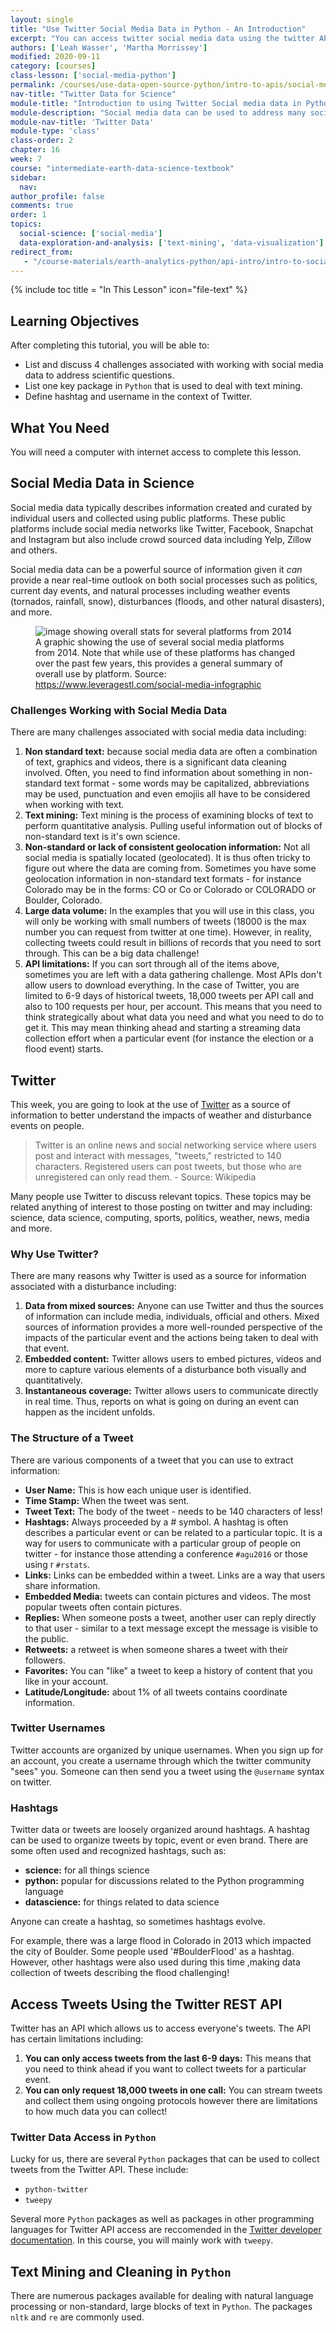 ```yaml
---
layout: single
title: "Use Twitter Social Media Data in Python - An Introduction"
excerpt: "You can access twitter social media data using the twitter API automatically in Python. Learn about the basics of downloading twitter data using open source Python."
authors: ['Leah Wasser', 'Martha Morrissey']
modified: 2020-09-11
category: [courses]
class-lesson: ['social-media-python']
permalink: /courses/use-data-open-source-python/intro-to-apis/social-media-text-mining-python/
nav-title: "Twitter Data for Science"
module-title: "Introduction to using Twitter Social media data in Python"
module-description: "Social media data can be used to address many social and environmental issues and challenges. Learn how to use Twitter social media data combined with basic natural language processing techniques to better understand the social impacts and perceptions of natural disturbances and other events."
module-nav-title: 'Twitter Data'
module-type: 'class'
class-order: 2
chapter: 16
week: 7
course: "intermediate-earth-data-science-textbook"
sidebar:
  nav:
author_profile: false
comments: true
order: 1
topics:
  social-science: ['social-media']
  data-exploration-and-analysis: ['text-mining', 'data-visualization']
redirect_from:
   - "/course-materials/earth-analytics-python/api-intro/intro-to-social-media-text-mining-python/"
---
```

{% include toc title = "In This Lesson" icon="file-text" %}

<div class='notice--success' markdown="1">

## <i class="fa fa-graduation-cap" aria-hidden="true"></i> Learning Objectives

After completing this tutorial, you will be able to:

* List and discuss 4 challenges associated with working with social media data to address scientific questions.
* List one key package in `Python` that is used to deal with text mining.
* Define hashtag and username in the context of Twitter.

## <i class="fa fa-check-square-o fa-2" aria-hidden="true"></i> What You Need

You will need a computer with internet access to complete this lesson.

</div>


## Social Media Data in Science

Social media data typically describes information created and curated by individual users and collected using public platforms. These public platforms include social media networks like Twitter, Facebook, Snapchat and Instagram but also include crowd sourced data including Yelp, Zillow and others.

Social media data can be a powerful source of information given it *can* provide
a near real-time outlook on both social processes such as politics, current
day events, and natural processes including weather events (tornados, rainfall,
snow), disturbances (floods, and other natural disasters), and more.

<figure>
<img src="{{ site.url }}/images/courses/earth-analytics/week-12/social-media-3.png" alt="image showing overall stats for several platforms from 2014">
<figcaption>A graphic showing the use of several social media platforms from 2014. Note that while use of these platforms has changed over the past few years, this provides a general summary of overall use by platform. Source: <a href="https://www.leveragestl.com/social-media-infographic" target="_blank">https://www.leveragestl.com/social-media-infographic</a>
    </figcaption>
</figure>

### Challenges Working with Social Media Data

There are many challenges associated with social media data including:

1. **Non standard text:** because social media data are often a combination of text, graphics and videos, there is a significant data cleaning involved. Often, you need to find information about something in non-standard text format - some words may be capitalized, abbreviations may be used, punctuation and even emojiis all have to be considered when working with text.
2. **Text mining:** Text mining is the process of examining blocks of text to perform quantitative analysis. Pulling useful information out of blocks of non-standard text is it's own science.
3. **Non-standard or lack of consistent geolocation information:** Not all social media is spatially located (geolocated). It is thus often tricky to figure out where the data are coming from. Sometimes you have some geolocation information in non-standard text formats - for instance Colorado may be in the forms: CO or Co or Colorado or COLORADO or Boulder, Colorado.
4. **Large data volume:** In the examples that you will use in this class, you will only be working with small numbers of tweets (18000 is the max number you can request from twitter at one time). However, in reality, collecting tweets could result in billions of records that you need to sort through. This can be a big data challenge!
5. **API limitations:** If you can sort through all of the items above, sometimes you are left with a data gathering challenge. Most APIs don't allow users to download everything. In the case of Twitter, you are limited to 6-9 days of historical tweets, 18,000 tweets per API call and also to 100 requests per hour, per account. This means that you need to think strategically about what data you need and what you need to do to get it. This may mean thinking ahead and starting a streaming data collection effort when a particular event (for instance the election or a flood event) starts.

## Twitter

This week, you are going to look at the use of <a href="http://twitter.com" target="_blank">Twitter</a> as a source of information to better understand the impacts of weather and disturbance events on people.

> Twitter is an online news and social networking service where users post and interact with messages, "tweets," restricted to 140 characters. Registered users can post tweets, but those who are unregistered can only read them. - Source: Wikipedia

Many people use Twitter to discuss relevant topics. These topics may be related anything of interest to those posting on twitter and may including: science, data science, computing, sports, politics, weather, news, media and more.

### Why Use Twitter?

There are many reasons why Twitter is used as a source for information associated with a disturbance including:

1. **Data from mixed sources:** Anyone can use Twitter and thus the sources of information can include media, individuals, official and others. Mixed sources of information provides a more well-rounded perspective of the impacts of the particular event and the actions being taken to deal with that event.
1. **Embedded content:** Twitter allows users to embed pictures, videos and more to capture various elements of a disturbance both visually and quantitatively.
1. **Instantaneous coverage:** Twitter allows users to communicate directly in real time. Thus, reports on what is going on during an event can happen as the incident unfolds.

### The Structure of a Tweet

There are various components of a tweet that you can use to extract information:

* **User Name:** This is how each unique user is identified.
* **Time Stamp:** When the tweet was sent.
* **Tweet Text:** The body of the tweet - needs to be 140 characters of less!
* **Hashtags:** Always proceeded by a # symbol. A hashtag is often describes a particular event or can be related to a particular topic. It is a way for users to communicate with a particular group of people on twitter - for instance those attending a conference `#agu2016` or those using r `#rstats`.
* **Links:** Links can be embedded within a tweet. Links are a way that users share information.
* **Embedded Media:** tweets can contain pictures and videos. The most popular tweets often contain pictures.
* **Replies:** When someone posts a tweet, another user can reply directly to that user - similar to a text message except the message is visible to the public.
* **Retweets:** a retweet is when someone shares a tweet with their followers.
* **Favorites:** You can "like" a tweet to keep a history of content that you like in your account.
* **Latitude/Longitude:** about 1% of all tweets contains coordinate information.

### Twitter Usernames
Twitter accounts are organized by unique usernames. When you sign up for an account, you create a username through which the twitter community "sees" you. Someone can then send you a tweet using the `@username` syntax on twitter.

### Hashtags

Twitter data or tweets are loosely organized around hashtags. A hashtag can be
used to organize tweets by topic, event or even brand. There are some often used and recognized hashtags, such as:

* **science:** for all things science
* **python:** popular for discussions related to the Python programming language
* **datascience:** for things related to data science

Anyone can create a hashtag, so sometimes hashtags evolve.

For example, there was a large flood in Colorado in 2013 which impacted the city of
Boulder. Some people used '#BoulderFlood' as a hashtag. However, other hashtags were
also used during this time ,making data collection of tweets describing the flood
challenging!

## Access Tweets Using the Twitter REST API

Twitter has an API which allows us to access everyone's tweets. The API has certain limitations including:

1. **You can only access tweets from the last 6-9 days:** This means that you need to think ahead if you want to collect tweets for a particular event.
2. **You can only request 18,000 tweets in one call:** You can stream tweets and collect them using ongoing protocols however there are limitations to how much data you can collect!

### Twitter Data Access in `Python`

Lucky for us, there are several `Python` packages that can be used to collect tweets from the Twitter API. These include:

* `python-twitter`
* `tweepy`

Several more `Python` packages as well as packages in other programming languages for Twitter API access are reccomended in the <a href="https://developer.twitter.com/en/docs/developer-utilities/twitter-libraries" target="_blank">Twitter developer documentation</a>. In this course, you will mainly work with `tweepy`. 

## Text Mining and Cleaning in `Python`

There are numerous packages available for dealing with natural language processing or non-standard, large blocks of text in `Python`. The packages `nltk` and `re` are commonly used. 
